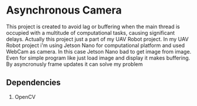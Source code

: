 # Asynchronous Camera

This project is created to avoid lag or buffering when the main thread is occupied with a multitude of computational tasks, causing significant delays. Actually this project just a part of my UAV Robot project. In my UAV Robot project i'm using Jetson Nano for computational platform and used WebCam as camera. In this case Jetson Nano bad to get image from image. Even for simple program like just load image and display it makes buffering. By asyncronusly frame updates it can solve my problem

## Dependencies
1. OpenCV